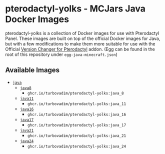 # pterodactyl-yolks - MCJars Java Docker Images

pterodactyl-yolks is a collection of Docker images for use with Pterodactyl Panel. These images are built on top of the official Docker images for Java, but with a few modifications to make them more suitable for use with the Official [Version Changer for Pterodactyl](https://www.sourcexchange.net/products/version-changer) addon. (Egg can be found in the root of this repository under `egg-java-minecraft.json`)

## Available Images

* [`java`](https://github.com/turbovadim/pterodactyl-yolks/tree/master/java)
  * [`java8`](https://github.com/turbovadim/pterodactyl-yolks/tree/master/java/8)
    * `ghcr.io/turbovadim/pterodactyl-yolks:java_8`
  * [`java11`](https://github.com/turbovadim/pterodactyl-yolks/tree/master/java/11)
    * `ghcr.io/turbovadim/pterodactyl-yolks:java_11`
  * [`java16`](https://github.com/turbovadim/pterodactyl-yolks/tree/master/java/16)
    * `ghcr.io/turbovadim/pterodactyl-yolks:java_16`
  * [`java17`](https://github.com/turbovadim/pterodactyl-yolks/tree/master/java/17)
    * `ghcr.io/turbovadim/pterodactyl-yolks:java_17`
  * [`java21`](https://github.com/turbovadim/pterodactyl-yolks/tree/master/java/21)
    * `ghcr.io/turbovadim/pterodactyl-yolks:java_21`
  * [`java24`](https://github.com/turbovadim/pterodactyl-yolks/tree/master/java/24)
    * `ghcr.io/turbovadim/pterodactyl-yolks:java_24`
